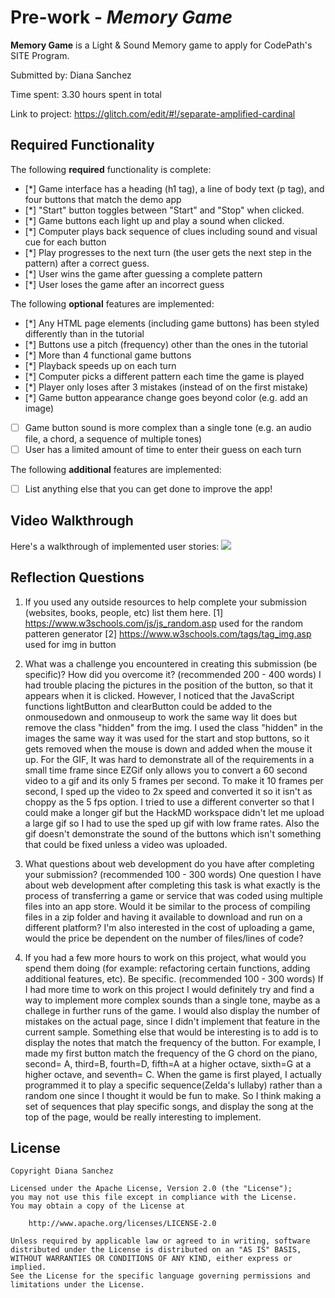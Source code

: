 # Pre-work - *Memory Game*

**Memory Game** is a Light & Sound Memory game to apply for CodePath's SITE Program. 

Submitted by: Diana Sanchez

Time spent: 3.30 hours spent in total

Link to project: https://glitch.com/edit/#!/separate-amplified-cardinal

## Required Functionality

The following **required** functionality is complete:

* [*] Game interface has a heading (h1 tag), a line of body text (p tag), and four buttons that match the demo app
* [*] "Start" button toggles between "Start" and "Stop" when clicked. 
* [*] Game buttons each light up and play a sound when clicked. 
* [*] Computer plays back sequence of clues including sound and visual cue for each button
* [*] Play progresses to the next turn (the user gets the next step in the pattern) after a correct guess. 
* [*] User wins the game after guessing a complete pattern
* [*] User loses the game after an incorrect guess

The following **optional** features are implemented:

* [*] Any HTML page elements (including game buttons) has been styled differently than in the tutorial
* [*] Buttons use a pitch (frequency) other than the ones in the tutorial
* [*] More than 4 functional game buttons
* [*] Playback speeds up on each turn
* [*] Computer picks a different pattern each time the game is played
* [*] Player only loses after 3 mistakes (instead of on the first mistake)
* [*] Game button appearance change goes beyond color (e.g. add an image)
* [ ] Game button sound is more complex than a single tone (e.g. an audio file, a chord, a sequence of multiple tones)
* [ ] User has a limited amount of time to enter their guess on each turn

The following **additional** features are implemented:

- [ ] List anything else that you can get done to improve the app!

## Video Walkthrough

Here's a walkthrough of implemented user stories:
![](https://i.imgur.com/ws0rR9g.gif)


## Reflection Questions
1. If you used any outside resources to help complete your submission (websites, books, people, etc) list them here. 
  [1] https://www.w3schools.com/js/js_random.asp used for the random patteren generator
  [2] https://www.w3schools.com/tags/tag_img.asp used for img in button

2. What was a challenge you encountered in creating this submission (be specific)? How did you overcome it? (recommended 200 - 400 words) 
  I had trouble placing the pictures in the position of the button, so that it appears when it is clicked. However, I noticed that the JavaScript 
  functions lightButton and clearButton could be added to the onmousedown and onmouseup to work the same way lit does but remove the class "hidden" 
  from the img. I used the class "hidden" in the images the same way it was used for the start and stop buttons, so it gets removed when the mouse 
  is down and added when the mouse it up. For the GIF, It was hard to demonstrate all of the requirements in a small time frame since EZGif only 
  allows you to convert a 60 second video to a gif and its only 5 frames per second. To make it 10 frames per second, I sped up the video to 2x 
  speed and converted it so it isn't as choppy as the 5 fps option. I tried to use a different converter so that I could make a longer gif but 
  the HackMD workspace didn't let me upload a large gif so I had to use the sped up gif with low frame rates. Also the gif doesn't demonstrate the 
  sound of the buttons which isn't something that could be fixed unless a video was uploaded.


3. What questions about web development do you have after completing your submission? (recommended 100 - 300 words) 
  One question I have about web development after completing this task is what exactly is the process of transferring a game 
  or service that was coded using multiple files into an app store. Would it be similar to the process of compiling files in a
  zip folder and having it available to download and run on a different platform? I'm also interested in the cost of uploading
  a game, would the price be dependent on the number of files/lines of code? 

4. If you had a few more hours to work on this project, what would you spend them doing (for example: refactoring certain functions, adding additional features, etc). Be specific. (recommended 100 - 300 words) 
  If I had more time to work on this project I would definitely try and find a way to implement more complex sounds than a single tone, maybe as a challege in further runs of the game.
  I would also display the number of mistakes on the actual page, since I didn't implement that feature in 
  the current sample. Something else that would be interesting is to add is to display the notes that match the frequency of the button. For example, I made my 
  first button match the frequency of the G chord on the piano, second= A, third=B, fourth=D, fifth=A at a higher octave, sixth=G at a higher octave, and seventh= C. 
  When the game is first played, I actually programmed it to play a specific sequence(Zelda's lullaby) rather than a random one since I thought it would be fun to make.
  So I think making a set of sequences that play specific songs, and display the song at the top of the page, would be really interesting to implement.

## License

    Copyright Diana Sanchez

    Licensed under the Apache License, Version 2.0 (the "License");
    you may not use this file except in compliance with the License.
    You may obtain a copy of the License at

        http://www.apache.org/licenses/LICENSE-2.0

    Unless required by applicable law or agreed to in writing, software
    distributed under the License is distributed on an "AS IS" BASIS,
    WITHOUT WARRANTIES OR CONDITIONS OF ANY KIND, either express or implied.
    See the License for the specific language governing permissions and
    limitations under the License.